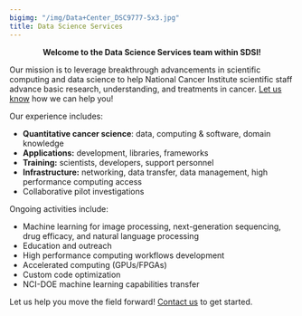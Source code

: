 ```yaml
---
bigimg: "/img/Data+Center_DSC9777-5x3.jpg"
title: Data Science Services
---
```


**<p align="center">Welcome to the Data Science Services team within SDSI!</p>**

Our mission is to leverage breakthrough advancements in scientific computing and data science to help National Cancer Institute scientific staff advance basic research, understanding, and treatments in cancer. [Let us know](george.zaki@nih.gov) how we can help you!

Our experience includes:

* **Quantitative cancer science**: data, computing & software, domain knowledge
* **Applications:** development, libraries, frameworks
* **Training:** scientists, developers, support personnel
* **Infrastructure:** networking, data transfer, data management, high performance computing access
* Collaborative pilot investigations

Ongoing activities include:

* Machine learning for image processing, next-generation sequencing, drug efficacy, and natural language processing
* Education and outreach
* High performance computing workflows development
* Accelerated computing (GPUs/FPGAs)
* Custom code optimization
* NCI-DOE machine learning capabilities transfer

Let us help you move the field forward! [Contact us](mailto:george.zaki@nih.gov) to get started.
